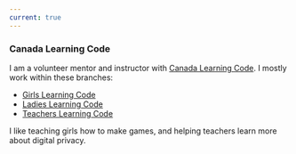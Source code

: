 ```yaml
---
current: true
---
```


### Canada Learning Code

I am a volunteer mentor and instructor with [Canada Learning Code](https://www.canadalearningcode.ca/). I mostly work within these branches:

-   [Girls Learning Code](https://www.canadalearningcode.ca/experiences/?program=girls_learning_code)
-   [Ladies Learning Code](https://www.canadalearningcode.ca/experiences/?program=ladies_learning_code)
-   [Teachers Learning Code](https://www.canadalearningcode.ca/experiences/?program=teachers_learning_code)

I like teaching girls how to make games, and helping teachers learn more about digital privacy.
